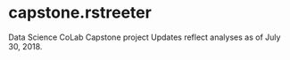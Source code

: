 # capstone.rstreeter
Data Science CoLab Capstone project
Updates reflect analyses as of July 30, 2018.
